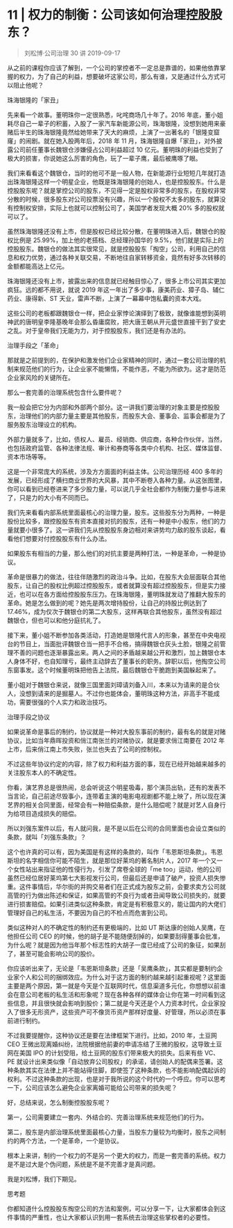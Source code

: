 # 11 | 权力的制衡：公司该如何治理控股股东？
> 刘松博·公司治理 30 讲
2019-09-17

从之前的课程你应该了解到，一个公司的掌控者不一定总是靠谱的，如果他依靠掌握的权力，为了自己的利益，想要破坏这家公司，那么有谁，又是通过什么方式可以阻止他呢？

珠海银隆的「家丑」

先来看一个故事。董明珠你一定很熟悉，叱咤商场几十年了。2016 年底，董小姐耗尽自己一辈子的积蓄，入股了一家汽车新能源公司，珠海银隆，没想到她用来豪赌后半生的珠海银隆竟然给她带来了天大的麻烦，上演了一出著名的「银隆变窟窿」的闹剧。就在她入股两年后，2018 年 11 月，珠海银隆自爆「家丑」，对外披露公司前任董事长魏银仓涉嫌侵占公司利益超过 10 亿元。董明珠的利益也受到了极大的损害，你说她这么厉害的角色，玩了一辈子鹰，最后被鹰啄了眼。

我们来看看这个魏银仓，当时的他可不是一般人物，在新能源行业短短几年就打造出珠海银隆这样一个明星企业，他既是珠海银隆的创始人，也是控股股东。什么是控股股东呢？就是掌控公司的股东，不见得一定是股权非常多的股东，在股权非常分散的时候，很多股东对公司投票没有兴趣，所以一个股权不太多的股东，就算没有控制权安排，实际上也就可以控制公司了，美国学者发现大概 20% 多的股权就可以了。

虽然珠海银隆还没有上市，但是股权已经比较分散，在董明珠进入后，魏银仓的股权比例是 25.99%，加上他的老搭档、总经理孙国华的 9.5%，他们就是实际上的控股股东。魏银仓的做法其实很常见，就是控股股东「掏空」公司，利用自己的信息和权力优势，通过各种关联交易，不断地往自家转移资金，竟然有好多次转移的金额都能高达上亿元。

珠海银隆还没有上市，披露出来的信息就已经触目惊心了，很多上市公司其实更加疯狂。远的都不用说，就说 2019 年这一年出了多少事，康美药业、獐子岛、辅仁药业、康得新、ST 天业，雷声不断，上演了一幕幕中饱私囊的资本大戏。

这些公司的老板都跟魏银仓一样，把企业家悖论演绎到了极致，就像谁能想到英明神武的唐明皇李隆基晚年会那么昏庸腐败，把大唐王朝从开元盛世直接干到了安史之乱。对于皇帝我们无能为力，对于控股股东，我们还是有办法的。

治理手段之「革命」

那就是之前提到的，在保护和激发他们企业家精神的同时，通过一套公司治理的机制来规范他们的行为，让企业家不能懒惰，不能作恶，不能为所欲为。这才是防范企业家风险的关键所在。

那么一套完善的治理系统包含什么要件呢？

我一般会把它分为内部和外部两个部分。这一讲我们要治理的对象主要是控股股东，治理他们的内部力量主要是其他股东，而股东大会、董事会、监事会都是为了服务股东治理设立的机构。

外部力量就多了，比如，债权人、雇员、经销商、供应商，各种合作伙伴，当然，也包括政府监管、各种法律法规、审计和券商等各类中介机构、社区、媒体监督、资本市场等等。

这是一个非常庞大的系统，涉及方方面面的利益主体。公司治理历经 400 多年的发展，已经形成了横扫商业世界的大风暴，其中不断卷入各种力量。从这张图里，你可以看到已经卷进来了多少股力量，可以说几乎全社会都作为制衡力量参与进来了，只是力的大小有不同而已。

我们先来看看内部系统里面最核心的治理力量，股东。这些股东分为两种，一种是股份比较多，跟控股股东有资本直接对抗的股东，还有一种是中小股东，他们的力量就要小很多了。这一讲我们先从控股股东身边相对来讲势均力敌的股东谈起，看看他们想要对付控股股东有什么办法。

如果股东有相当的力量，那么他们的对抗主要是两种打法，一种是革命，一种是协议。

革命是很暴力的做法，往往伴随激烈的政治斗争。比如，在股东大会层面联合其他股东，让自己的股权比例超过控股股东，或者就算没有超过控股股东，但是实力接近，也可以在各方面给控股股东压力。在珠海银隆，董明珠就发动了推翻大股东的革命。她是怎么做到的呢？她先是两次增持股份，让自己的持股比例达到了 17.46%，成为仅次于魏银仓的第二大股东，这样再联合其他股东，虽然没有超过魏银仓，但也可以和他分庭抗礼了。

接下来，董小姐不断参加各类活动，打造她是银隆代言人的形象，甚至在中央电视台的节目上，当面批评魏银仓当一把手不合格，搞得魏银仓灰头土脸，银隆之前管理不善的问题也逐渐暴露出来。两人之间的矛盾越来越公开和激烈，加上魏银仓本人身体不好，也自知理亏，最终主动辞去了董事长的职务。辞职以后，他掏空公司东窗事发。这个时候董明珠把他告上法院，最后魏银仓干脆跑到美国躲起来了。

董小姐对于魏银仓来说，就像三国里面刘璋请刘备入川，本来以为请来的是合伙人，没想到请来的是掘墓人。不过你也能体会，董明珠这种方法，非高手不能成功，需要很强的个人实力和政治技巧。

治理手段之协议

如果说革命是事后的制约，协议就是一种对大股东事前的制约，最有名的就是对赌协议，比如当年鼎晖投资和俏江南张兰的对赌协议，就是要求俏江南要在 2012 年上市，后来俏江南上市失败，张兰也失去了公司的控制权。

不过这些年协议约定的内容，除了权力和利益方面的事，现在已经开始越来越多的关注股东本人的不确定性。

你看，演艺界总是很热闹，总会听说这个明星吸毒，那个演员出轨，还有的发表不当言论，自己前途尽毁事小，连带着主演的电影电视剧都不能上映了，所以现在演艺界的相关合同里面，经常会有一种赔偿条款，是什么赔偿呢？就是对艺人自身行为给项目造成损失的赔偿。

所以刘强东案件以后，有人就问我，是不是以后在公司的合同里面也会设立类似的条款，就叫「刘强东条款」？

这个也许真的可以有，因为美国是有这样的条款的，叫作「韦恩斯坦条款」。韦恩斯坦的名字相信你可能不陌生，就是那位好莱坞的著名制片人，2017 年一个又一个女性站出来指证他的性侵行为，引发了席卷全球的「me too」运动，他的公司虽然已经位居好莱坞第七大影视发行公司，但最后还是申请了破产，投资人损失惨重。这件事情后，华尔街的并购交易者们在正式成为股东之前，会要求卖方公司就高管的行为做出陈述和保证，如果高管的不良行为或者丑闻导致公司损失的，就要进行损害赔偿。如果引进类似这种条款，肯定是有积极意义的，能让国内的大佬们管理好自己的私生活，不要因为自己的不检点而危害到公司。

类似这种对人的不确定性的制约还有更极端的，比如 UT 斯达康的创始人吴鹰，在他担任公司 CEO 的时候，他的胡子是不能随便刮掉的，如果要刮得董事会批准，为什么呢？就是因为他当年那个标志性的大胡子一度已经成了公司的象征，如果刮了，甚至可能会影响公司的股价。

你应该听出来了，无论是「韦恩斯坦条款」还是「吴鹰条款」，其实都是要制约企业家个人和公司的捆绑效应。为什么对于这方面的制约越来越引起重视呢？这里面主要是两个原因，第一就是今天是个互联网时代，信息渠道多元化，你想想以前谁会在意公司老板的私生活和形象呢？现在各种各样的媒体会让你在第一时间看到这些信息，并且很快就会影响到股价；第二就是今天还是个人力资本时代，企业家投入了很多无形资产，这些资产可不像货币资产那样好度量、好管理，所以必须在事前进行制约。

不过我要提醒你，这种协议还是要在法律框架下进行。比如，2010 年，土豆网 CEO 王微出现离婚纠纷，法院根据他前妻的申请冻结了王微的股权，这导致土豆网在美国 IPO 的计划受阻，给土豆网的股东们带来极大的损失。后来有些 VC、PE 就设计出来类似像「自动放弃公司股权」的承诺，请创始人的配偶来签署。这种条款其实在法律上并不能站得住脚，即使签了这种条款，也不能影响配偶起诉的权利。不过这种条款的出现，也是对于我所说的这个时代的一个呼应。你可以思考一下，公司应该怎么避免企业家离婚可能给公司带来的损失呢？

好，总结来说，怎么制衡控股股东呢？

第一，公司需要建立一套内、外结合的、完善治理系统来规范他们的行为。

第二，股东是内部治理系统里面最核心力量，当股东力量较为均衡时，股东之间制约的两个方法，一个是革命，一个是协议。

根本上来讲，制约一个权力的不是另一个更大的权力，而是一套完善的系统。权力是不是过大是个伪问题，系统是不是不完善才是真问题。

我是刘松博，我们下期见。

思考题

你都知道什么控股股东掏空公司的方法和案例，可以分享一下，让大家都体会到这件事情的严重性，也让大家都认识到用一套系统去治理这些掌权者的必要性。

